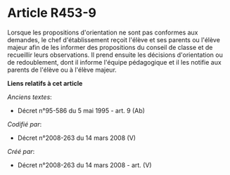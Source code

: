 # Article R453-9

Lorsque les propositions d'orientation ne sont pas conformes aux demandes, le chef d'établissement reçoit l'élève et ses
parents ou l'élève majeur afin de les informer des propositions du conseil de classe et de recueillir leurs observations. Il
prend ensuite les décisions d'orientation ou de redoublement, dont il informe l'équipe pédagogique et il les notifie aux
parents de l'élève ou à l'élève majeur.

**Liens relatifs à cet article**

_Anciens textes_:

  - Décret n°95-586 du 5 mai 1995 - art. 9 (Ab)

_Codifié par_:

  - Décret n°2008-263 du 14 mars 2008 (V)

_Créé par_:

  - Décret n°2008-263 du 14 mars 2008 - art. (V)
